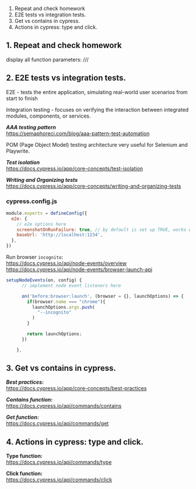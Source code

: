 1. Repeat and check homework
2. E2E tests vs integration tests.
3. Get vs contains in cypress.
4. Actions in cypress: type and click.

## 1. Repeat and check homework

display all function parameters: 
/// <reference types="cypress" />


## 2. E2E tests vs integration tests.

E2E - tests the entire application, simulating real-world user scenarios from start to finish

Integration testing - focuses on verifying the interaction between integrated modules, components, or services.  

***AAA testing pattern***   
https://semaphoreci.com/blog/aaa-pattern-test-automation 

POM (Page Object Model) testing architecture very useful for Selenium and Playwrite.

***Test isolation***   
https://docs.cypress.io/app/core-concepts/test-isolation  

***Writing and Organizing tests***   
https://docs.cypress.io/app/core-concepts/writing-and-organizing-tests  


### cypress.config.js  

```javascript
module.exports = defineConfig({
  e2e: {
    // e2e options here
    screenshotOnRunFailure: true, // by default is set up TRUE, works with cypress run only
    baseUrl: 'http://localhost:1234',
  },
})

```

Run browser `incognito`:  
https://docs.cypress.io/api/node-events/overview   
https://docs.cypress.io/api/node-events/browser-launch-api  

```javascript
setupNodeEvents(on, config) {
      // implement node event listeners here

      on('before:browser:launch', (browser = {}, launchOptions) => {
        if(browser.name === "chrome"){
          launchOptions.args.push(
            "--incognito"
          )
        }

        return launchOptions;
      })

    },
```

## 3. Get vs contains in cypress.

***Best practices:***   
https://docs.cypress.io/app/core-concepts/best-practices   


***Contains function:***   
https://docs.cypress.io/api/commands/contains   

***Get function:***   
https://docs.cypress.io/api/commands/get   


## 4. Actions in cypress: type and click.
**Type function:**   
https://docs.cypress.io/api/commands/type  

**Click function:**  
https://docs.cypress.io/api/commands/click
